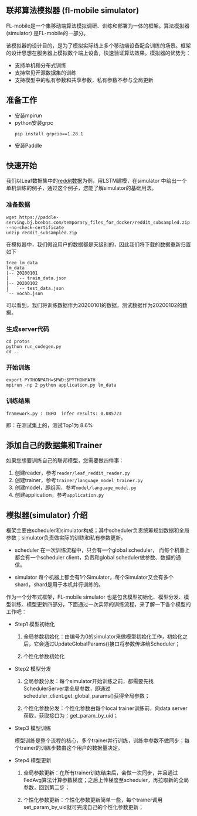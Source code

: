 
## 联邦算法模拟器 (fl-mobile simulator)

FL-mobile是一个集移动端算法模拟调研、训练和部署为一体的框架。算法模拟器 (simulator) 是FL-mobile的一部分。

该模拟器的设计目的，是为了模拟实际线上多个移动端设备配合训练的场景。框架的设计思想在服务器上模拟数个端上设备，快速验证算法效果。模拟器的优势为：

- 支持单机和分布式训练
- 支持常见开源数据集的训练
- 支持模型中的私有参数和共享参数，私有参数不参与全局更新

## 准备工作

- 安装mpirun
- python安装grpc
    ```shell
    pip install grpcio==1.28.1
    ```
- 安装Paddle

## 快速开始

我们以Leaf数据集中的[reddit数据](https://github.com/TalwalkarLab/leaf/tree/master/data/reddit)为例，用LSTM建模，在simulator
中给出一个单机训练的例子，通过这个例子，您能了解simulator的基础用法。

### 准备数据

```
wget https://paddle-serving.bj.bcebos.com/temporary_files_for_docker/reddit_subsampled.zip --no-check-certificate
unzip reddit_subsampled.zip
```
在模拟器中，我们假设用户的数据都是天级别的，因此我们将下载的数据重新归置如下

```
tree lm_data
lm_data
|-- 20200101
|   `-- train_data.json
|-- 20200102
|   `-- test_data.json
`-- vocab.json
```
可以看到，我们将训练数据作为20200101的数据，测试数据作为20200102的数据。

### 生成server代码

```
cd protos
python run_codegen.py
cd ..
```

### 开始训练

```shell
export PYTHONPATH=$PWD:$PYTHONPATH
mpirun -np 2 python application.py lm_data
```

### 训练结果

```shell
framework.py : INFO  infer results: 0.085723
```

即：在测试集上的，测试Top1为 8.6% 

## 添加自己的数据集和Trainer

如果您想要训练自己的联邦模型，您需要做四件事：

1. 创建reader，参考`reader/leaf_reddit_reader.py`
2. 创建trainer，参考`trainer/language_model_trainer.py`
3. 创建model，即组网，参考`model/language_model.py`
4. 创建application，参考`application.py`

## 模拟器(simulator) 介绍

框架主要由scheduler和simulator构成；其中scheduler负责统筹规划数据和全局参数；simulator负责做实际的训练和私有参数更新。

- scheduler
在一次训练流程中，只会有一个global scheduler， 而每个机器上都会有一个scheduler client，负责和global scheduler做参数、数据的通信。

- simulator
每个机器上都会有1个Simulator，每个Simulator又会有多个shard，shard是用于本机并行训练的。

作为一个分布式框架，FL-mobile simulator 也是包含模型初始化、模型分发、模型训练、模型更新四部分，下面通过一次实际的训练流程，来了解一下各个模型的工作吧：

- Step1 模型初始化

    1. 全局参数初始化：由编号为0的simulator来做模型初始化工作，初始化之后，它会通过UpdateGlobalParams()接口将参数传递给Scheduler；
   
    2. 个性化参数初始化

- Step2 模型分发

    1. 全局参数分发：每个simulator开始训练之前，都需要先找SchedulerServer拿全局参数，即通过scheduler_client.get_global_params()获得全局参数；

    2. 个性化参数分发：个性化参数由每个local trainer训练前，向data server获取，获取接口为：get_param_by_uid；

- Step3 模型训练

    模型训练是整个流程的核心，多个trainer并行训练，训练中参数不做同步；每个trainer的训练步数由这个用户的数据量决定。

- Step4 模型更新

    1. 全局参数更新：在所有trainer训练结束后，会做一次同步，并且通过FedAvg算法计算参数梯度；之后上传梯度至scheduler，再拉取新的全局参数，回到第二步；
    
    2. 个性化参数更新：个性化参数更新简单一些，每个trainer调用set_param_by_uid就可完成自己的个性化参数更新；
